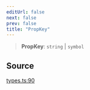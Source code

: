 ```yaml
---
editUrl: false
next: false
prev: false
title: "PropKey"
---
```


> **PropKey**: `string` \| `symbol`

## Source

[types.ts:90](https://github.com/chord-ts/rpc/blob/d3d88c3/src/types.ts#L90)
